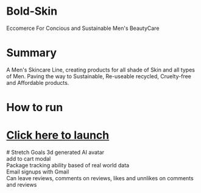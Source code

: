# Bold-Skin
Eccomerce For Concious and Sustainable Men's BeautyCare
# Summary
A Men's Skincare Line, creating products for all shade of Skin and all types of Men. Paving the way to Sustainable, Re-useable recycled, Cruelty-free and Affordable products. 
# How to run
<h1><a href="bold-skin.vercel.app">Click here to launch </a></h1>
# Stretch Goals
3d generated AI avatar <br/>
add to cart modal  <br/>
Package tracking ability based of real world data  <br/>
Email signups with Gmail <br/>
Can leave reviews, comments on reviews, likes and unnlikes on comments and reviews <br/>
